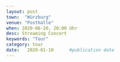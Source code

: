 ```yaml
---
layout: post
town:  "Würzburg"
venue: "Posthalle"
when: 2020-06-20, 20:00 Uhr
desc: Streaming Concert
keywords: "Tour"
category: tour
date:   2020-01-10 		#publication date
---
```


